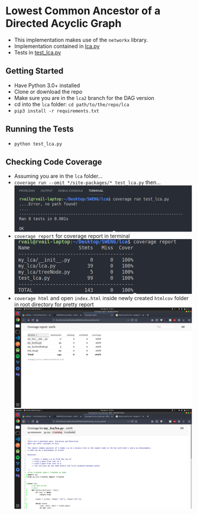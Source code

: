 # Lowest Common Ancestor of a Directed Acyclic Graph

+   This implementation makes use of the `networkx` library.
+   Implementation contained in [lca.py](https://github.com/rvailnaveed/SWENG/blob/lca2/lca/my_lca/lca.py)
+   Tests in [test_lca.py](https://github.com/rvailnaveed/SWENG/blob/lca2/lca/test_lca.py)

## Getting Started
+   Have Python 3.0+ installed
+   Clone or download the repo 
+   Make sure you are in the `lca2` branch for the DAG version
+   cd into the `lca` folder: `cd path/to/the/repo/lca`
+   `pip3 install -r requirements.txt`

## Running the Tests
+   `python test_lca.py`

## Checking Code Coverage
+   Assuming you are in the `lca` folder...
+   `coverage run --omit */site-packages/* test_lca.py` then...
![](pics/coverage_run.png)
+   `coverage report` for coverage report in terminal
![](pics/report.png)
+   `coverage html` and open `index.html` inside newly created `htmlcov` folder in root directory for pretty report
![](pics/1.png)
![](pics/2.png)
